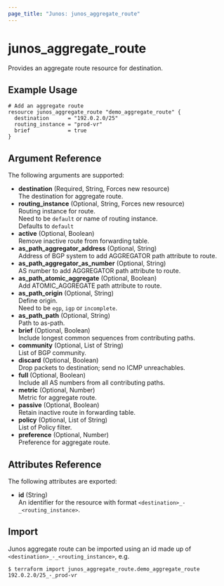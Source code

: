 ```yaml
---
page_title: "Junos: junos_aggregate_route"
---
```


# junos_aggregate_route

Provides an aggregate route resource for destination.

## Example Usage

```hcl
# Add an aggregate route
resource junos_aggregate_route "demo_aggregate_route" {
  destination      = "192.0.2.0/25"
  routing_instance = "prod-vr"
  brief            = true
}
```

## Argument Reference

The following arguments are supported:

- **destination** (Required, String, Forces new resource)  
  The destination for aggregate route.
- **routing_instance** (Optional, String, Forces new resource)  
  Routing instance for route.  
  Need to be `default` or name of routing instance.  
  Defaults to `default`
- **active** (Optional, Boolean)  
  Remove inactive route from forwarding table.
- **as_path_aggregator_address** (Optional, String)  
  Address of BGP system to add AGGREGATOR path attribute to route.
- **as_path_aggregator_as_number** (Optional, String)  
  AS number to add AGGREGATOR path attribute to route.
- **as_path_atomic_aggregate** (Optional, Boolean)  
  Add ATOMIC_AGGREGATE path attribute to route.
- **as_path_origin** (Optional, String)  
  Define origin.  
  Need to be `egp`, `igp` or `incomplete`.
- **as_path_path** (Optional, String)  
  Path to as-path.
- **brief** (Optional, Boolean)  
  Include longest common sequences from contributing paths.
- **community** (Optional, List of String)  
  List of BGP community.
- **discard** (Optional, Boolean)  
  Drop packets to destination; send no ICMP unreachables.
- **full** (Optional, Boolean)  
  Include all AS numbers from all contributing paths.
- **metric** (Optional, Number)  
  Metric for aggregate route.
- **passive** (Optional, Boolean)  
  Retain inactive route in forwarding table.
- **policy** (Optional, List of String)  
  List of Policy filter.
- **preference** (Optional, Number)  
  Preference for aggregate route.

## Attributes Reference

The following attributes are exported:

- **id** (String)  
  An identifier for the resource with format `<destination>_-_<routing_instance>`.

## Import

Junos aggregate route can be imported using an id made up of `<destination>_-_<routing_instance>`, e.g.

```shell
$ terraform import junos_aggregate_route.demo_aggregate_route 192.0.2.0/25_-_prod-vr
```
